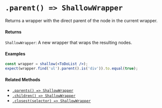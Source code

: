 # `.parent() => ShallowWrapper`

Returns a wrapper with the direct parent of the node in the current wrapper.


#### Returns

`ShallowWrapper`: A new wrapper that wraps the resulting nodes.


#### Examples

```jsx
const wrapper = shallow(<ToDoList />);
expect(wrapper.find('ul').parent().is('div')).to.equal(true);
```

#### Related Methods

- [`.parents() => ShallowWrapper`](parents.md)
- [`.children() => ShallowWrapper`](children.md)
- [`.closest(selector) => ShallowWrapper`](closest.md)
